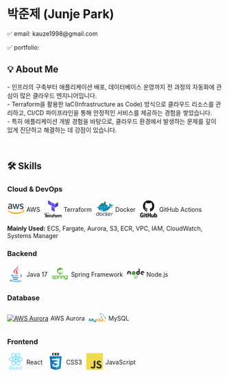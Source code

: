  <h1 align="left">박준제 (Junje Park)</h1>

  <p>✅ email: kauze1998@gmail.com </p>
  <p>✅ portfolio: 
  <br>

  <h2 align="left">💡 About Me</h2>
  <p>
     - 인프라의 구축부터 애플리케이션 배포, 데이터베이스 운영까지 전 과정의
       자동화에 관심이 많은 클라우드 엔지니어입니다.<br/>
     - Terraform을 활용한 IaC(Infrastructure as Code) 방식으로 클라우드 리소스를
       관리하고, CI/CD 파이프라인을 통해 안정적인 서비스를 제공하는 경험을
       쌓았습니다.<br/>
     - 특히 애플리케이션 개발 경험을 바탕으로, 클라우드 환경에서 발생하는 문제를
       깊이 있게 진단하고 해결하는 데 강점이 있습니다.
  </p>
  <br>

  <h2 align="left">🛠️ Skills</h2>

  <h3 align="left">Cloud & DevOps</h3>
  <div style="display: flex; flex-wrap: wrap; gap: 10px;">
      <div style="display: flex; align-items: center;">
          <a href="https://aws.amazon.com" target="_blank" rel="noreferrer">
              <img src="https://raw.githubusercontent.com/devicons/devicon/master/icons/amazonwebservices/amazonwebservices-original-wordmark.svg" alt="AWS"
  width="40" height="40"/>
          </a>
          <span style="margin-left: 5px;">AWS</span>
      </div>
      <div style="display: flex; align-items: center;">
          <a href="https://www.terraform.io/" target="_blank" rel="noreferrer">
              <img src="https://raw.githubusercontent.com/devicons/devicon/master/icons/terraform/terraform-original-wordmark.svg" alt="Terraform" width="40"
  height="40"/>
          </a>
          <span style="margin-left: 5px;">Terraform</span>
      </div>
      <div style="display: flex; align-items: center;">
          <a href="https://www.docker.com/" target="_blank" rel="noreferrer">
              <img src="https://raw.githubusercontent.com/devicons/devicon/master/icons/docker/docker-original-wordmark.svg" alt="Docker" width="40"
  height="40"/>
          </a>
          <span style="margin-left: 5px;">Docker</span>
      </div>
      <div style="display: flex; align-items: center;">
          <a href="https://github.com/features/actions" target="_blank"
  rel="noreferrer">
              <img src="https://raw.githubusercontent.com/devicons/devicon/master/icons/github/github-original-wordmark.svg" alt="GitHub Actions" width="40"
  height="40"/>
          </a>
          <span style="margin-left: 5px;">GitHub Actions</span>
      </div>
  </div>
  <p>
    <b>Mainly Used:</b> ECS, Fargate, Aurora, S3, ECR, VPC, IAM, CloudWatch,
  Systems Manager
  </p>

  <h3 align="left">Backend</h3>
  <div style="display: flex; flex-wrap: wrap; gap: 10px;">
      <div style="display: flex; align-items: center;">
          <a href="https://www.java.com" target="_blank" rel="noreferrer">
              <img src="https://raw.githubusercontent.com/devicons/devicon/master/icons/java/java-original.svg" alt="Java 17" width="40" height="40"/>
          </a>
          <span style="margin-left: 5px;">Java 17</span>
      </div>
      <div style="display: flex; align-items: center;">
          <a href="https://spring.io/" target="_blank" rel="noreferrer">
              <img src="https://raw.githubusercontent.com/devicons/devicon/develop/icons/spring/spring-original-wordmark.svg" alt="Spring" width="40"
  height="40"/>
          </a>
          <span style="margin-left: 5px;">Spring Framework</span>
      </div>
      <div style="display: flex; align-items: center;">
          <a href="https://nodejs.org" target="_blank" rel="noreferrer">
              <img src="https://raw.githubusercontent.com/devicons/devicon/master/icons/nodejs/nodejs-original-wordmark.svg" alt="Node.js" width="40"
  height="40"/>
          </a>
          <span style="margin-left: 5px;">Node.js</span>
      </div>
  </div>

  <h3 align="left">Database</h3>
  <div style="display: flex; flex-wrap: wrap; gap: 10px;">
      <div style="display: flex; align-items: center;">
          <a href="https://aws.amazon.com/rds/aurora/" target="_blank"
  rel="noreferrer">
              <img src="https://user-images.githubusercontent.com/23182117/203270035-42d4467b-2a63-4025-b318-3066e9545599.png" alt="AWS Aurora" width="40"
  height="40"/>
          </a>
          <span style="margin-left: 5px;">AWS Aurora</span>
      </div>
      <div style="display: flex; align-items: center;">
          <a href="https://www.mysql.com/" target="_blank" rel="noreferrer">
              <img src="https://raw.githubusercontent.com/devicons/devicon/master/icons/mysql/mysql-original-wordmark.svg" alt="MySQL" width="40"
  height="40"/>
          </a>
          <span style="margin-left: 5px;">MySQL</span>
      </div>
  </div>

  <h3 align="left">Frontend</h3>
  <div style="display: flex; flex-wrap: wrap; gap: 10px;">
      <div style="display: flex; align-items: center;">
          <a href="https://reactjs.org/" target="_blank" rel="noreferrer">
              <img src="https://raw.githubusercontent.com/devicons/devicon/master/icons/react/react-original-wordmark.svg" alt="React" width="40"
  height="40"/>
          </a>
          <span style="margin-left: 5px;">React</span>
      </div>
      <div style="display: flex; align-items: center;">
          <a href="https://www.w3schools.com/css/" target="_blank"
  rel="noreferrer">
              <img src="https://raw.githubusercontent.com/devicons/devicon/master/icons/css3/css3-original-wordmark.svg" alt="CSS3" width="40" height="40"/>
          </a>
          <span style="margin-left: 5px;">CSS3</span>
      </div>
      <div style="display: flex; align-items: center;">
          <a href="https://git-scm.com/" target="_blank" rel="noreferrer">
              <img src="https://raw.githubusercontent.com/devicons/devicon/master/icons/javascript/javascript-original.svg" alt="JavaScript" width="40"
  height="40"/>
          </a>
          <span style="margin-left: 5px;">JavaScript</span>
      </div>
  </div>
